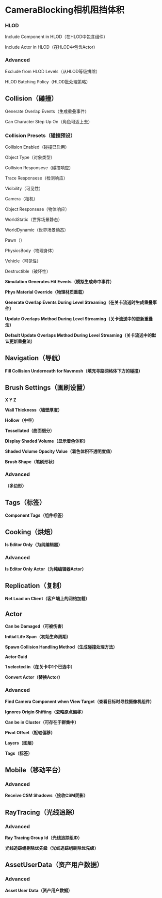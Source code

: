 # CameraBlocking相机阻挡体积
### <b>HLOD</b>
Include Component in HLOD（在HLOD中包含组件）  
>

Include Actor in HLOD（在HLOD中包含Actor）  
> 

### Advanced
Exclude from HLOD Levels（从HLOD等级排除）
>

HLOD Batching Policy（HLOD批处理策略）
>

## <b>Collision（碰撞）</b>
Generate Overlap Events（生成重叠事件）
> 

Can Character Step Up On（角色可迈上去）
> 

### Collision Presets（碰撞预设）
Collision Enabled（碰撞已启用）
> 

Object Type（对象类型）
> 

Collision Responsese（碰撞响应）
> 

Trace Responsese（检测响应）
> 

Visibility（可见性）
> 

Camera（相机）
> 

Object Responsese（物体响应）
> 

WorldStatic（世界场景静态）
> 

WorldDynamic（世界场景动态）
> 

Pawn（）
> 

PhysicsBody（物理身体）
> 

Vehicle（可见性）
> 

Destructible（破坏性）
> 

<b>Simulation Generates Hit Events（模拟生成命中事件）<b>
> 

Phys Material Override（物理材质重载）
> 

Generate Overlap Events During Level Streaming（在关卡流送时生成重叠事件）
> 

Update Overlaps Method During Level Streaming（关卡流送中的更新重叠法）
> 

Default Update Overlaps Method During Level Streaming（关卡流送中的默认更新重叠法）
> 


## <b>Navigation（导航）</b>
Fill Collision Underneath for Navmesh（填充寻路网格体下方的碰撞）
> 

## <b>Brush Settings（画刷设置）</b>
X Y Z
> 

Wall Thickness（墙壁厚度）
> 

Hollow（中空）
> 

Tessellated（曲面细分）
> 

Display Shaded Volume（显示着色体积）
> 

Shaded Volume Opacity Value（着色体积不透明度值）
> 

Brush Shape（笔刷形状）
> 

### Advanced
（多边形）
> 

## <b>Tags（标签）</b>
Component Tags（组件标签）
> 

## <b>Cooking（烘焙）</b>
Is Editor Only（为纯编辑器）
> 

### Advanced
Is Editor Only Actor（为纯编辑器Actor）
> 

## <b>Replication（复制）</b>
Net Load on Client（客户端上的网络加载）
> 

## <b>Actor</b>
Can be Damaged（可被伤害）
> 

Initial Life Span（初始生命周期）
> 

Spawn Collision Handling Method（生成碰撞处理方法）
> 

Actor Guid
> 

1 selected in（在关卡中1个已选中）
> 

Convert Actor（替换Actor）
> 

### Advanced
Find Camera Component when View Target（查看目标时寻找摄像机组件）
> 

Ignores Origin Shifting（忽略原点偏移）
> 

Can be in Cluster（可存在于群集中）
> 

Pivot Offset（枢轴偏移）
> 

Layers（图层）
> 

Tags（标签）
> 

## <b>Mobile（移动平台）</b>
### Advanced
Receive CSM Shadows（接收CSM阴影）
> 

## <b>RayTracing（光线追踪）</b>
### Advanced
Ray Tracing Group Id（光线追踪组ID）
> 

光线追踪组剔除优先级（光线追踪组剔除优先级）
> 


## <b>AssetUserData（资产用户数据）</b>
### Advanced
Asset User Data（资产用户数据）
> 